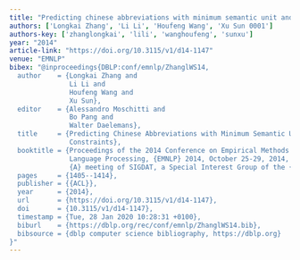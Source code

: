 ```yaml
---
title: "Predicting chinese abbreviations with minimum semantic unit and global constraints"
authors: ['Longkai Zhang', 'Li Li', 'Houfeng Wang', 'Xu Sun 0001']
authors-key: ['zhanglongkai', 'lili', 'wanghoufeng', 'sunxu']
year: "2014"
article-link: "https://doi.org/10.3115/v1/d14-1147"
venue: "EMNLP"
bibex: "@inproceedings{DBLP:conf/emnlp/ZhanglWS14,
  author    = {Longkai Zhang and
               Li Li and
               Houfeng Wang and
               Xu Sun},
  editor    = {Alessandro Moschitti and
               Bo Pang and
               Walter Daelemans},
  title     = {Predicting Chinese Abbreviations with Minimum Semantic Unit and Global
               Constraints},
  booktitle = {Proceedings of the 2014 Conference on Empirical Methods in Natural
               Language Processing, {EMNLP} 2014, October 25-29, 2014, Doha, Qatar,
               {A} meeting of SIGDAT, a Special Interest Group of the {ACL}},
  pages     = {1405--1414},
  publisher = {{ACL}},
  year      = {2014},
  url       = {https://doi.org/10.3115/v1/d14-1147},
  doi       = {10.3115/v1/d14-1147},
  timestamp = {Tue, 28 Jan 2020 10:28:31 +0100},
  biburl    = {https://dblp.org/rec/conf/emnlp/ZhanglWS14.bib},
  bibsource = {dblp computer science bibliography, https://dblp.org}
}"
---
```

